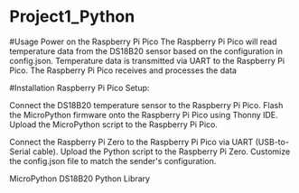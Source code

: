 # Project1_Python

#Usage
Power on the Raspberry Pi Pico
The Raspberry Pi Pico will read temperature data from the DS18B20 sensor based on the configuration in config.json.
Temperature data is transmitted via UART to the Raspberry Pi Pico.
The Raspberry Pi Pico receives and processes the data 

#Installation
Raspberry Pi Pico Setup:

Connect the DS18B20 temperature sensor to the Raspberry Pi Pico.
Flash the MicroPython firmware onto the Raspberry Pi Pico using Thonny IDE.
Upload the MicroPython script to the Raspberry Pi Pico.

Connect the Raspberry Pi Zero to the Raspberry Pi Pico via UART (USB-to-Serial cable).
Upload the Python script to the Raspberry Pi Zero.
Customize the config.json file to match the sender's configuration.


MicroPython
DS18B20 Python Library
